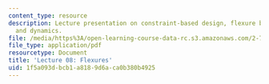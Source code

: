 ```yaml
---
content_type: resource
description: Lecture presentation on constraint-based design, flexure bearing elastomechanics,
  and dynamics.
file: /media/https%3A/open-learning-course-data-rc.s3.amazonaws.com/2-72-elements-of-mechanical-design-spring-2009/1f5a093dbcb1a8189d6aca0b380b4925_MIT2_72s09_lec08.pdf
file_type: application/pdf
resourcetype: Document
title: 'Lecture 08: Flexures'
uid: 1f5a093d-bcb1-a818-9d6a-ca0b380b4925
---
```

